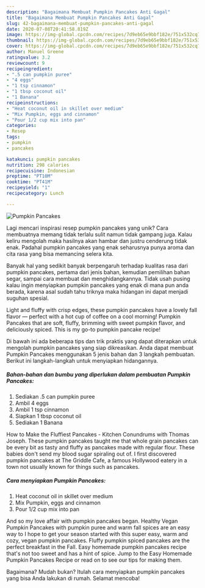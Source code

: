 ```yaml
---
description: "Bagaimana Membuat Pumpkin Pancakes Anti Gagal"
title: "Bagaimana Membuat Pumpkin Pancakes Anti Gagal"
slug: 42-bagaimana-membuat-pumpkin-pancakes-anti-gagal
date: 2020-07-08T20:41:58.819Z
image: https://img-global.cpcdn.com/recipes/7d9eb65e9bbf182e/751x532cq70/pumpkin-pancakes-recipe-main-photo.jpg
thumbnail: https://img-global.cpcdn.com/recipes/7d9eb65e9bbf182e/751x532cq70/pumpkin-pancakes-recipe-main-photo.jpg
cover: https://img-global.cpcdn.com/recipes/7d9eb65e9bbf182e/751x532cq70/pumpkin-pancakes-recipe-main-photo.jpg
author: Manuel Greene
ratingvalue: 3.2
reviewcount: 9
recipeingredient:
- ".5 can pumpkin puree"
- "4 eggs"
- "1 tsp cinnamon"
- "1 tbsp coconut oil"
- "1 Banana"
recipeinstructions:
- "Heat coconut oil in skillet over medium"
- "Mix Pumpkin, eggs and cinnamon"
- "Pour 1/2 cup mix into pan"
categories:
- Resep
tags:
- pumpkin
- pancakes

katakunci: pumpkin pancakes 
nutrition: 298 calories
recipecuisine: Indonesian
preptime: "PT10M"
cooktime: "PT41M"
recipeyield: "1"
recipecategory: Lunch

---
```



![Pumpkin Pancakes](https://img-global.cpcdn.com/recipes/7d9eb65e9bbf182e/751x532cq70/pumpkin-pancakes-recipe-main-photo.jpg)

Lagi mencari inspirasi resep pumpkin pancakes yang unik? Cara membuatnya memang tidak terlalu sulit namun tidak gampang juga. Kalau keliru mengolah maka hasilnya akan hambar dan justru cenderung tidak enak. Padahal pumpkin pancakes yang enak seharusnya punya aroma dan cita rasa yang bisa memancing selera kita.

Banyak hal yang sedikit banyak berpengaruh terhadap kualitas rasa dari pumpkin pancakes, pertama dari jenis bahan, kemudian pemilihan bahan segar, sampai cara membuat dan menghidangkannya. Tidak usah pusing kalau ingin menyiapkan pumpkin pancakes yang enak di mana pun anda berada, karena asal sudah tahu triknya maka hidangan ini dapat menjadi suguhan spesial.

Light and fluffy with crisp edges, these pumpkin pancakes have a lovely fall flavor — perfect with a hot cup of coffee on a cool morning! Pumpkin Pancakes that are soft, fluffy, brimming with sweet pumpkin flavor, and deliciously spiced. This is my go-to pumpkin pancake recipe!


Di bawah ini ada beberapa tips dan trik praktis yang dapat diterapkan untuk mengolah pumpkin pancakes yang siap dikreasikan. Anda dapat membuat Pumpkin Pancakes menggunakan 5 jenis bahan dan 3 langkah pembuatan. Berikut ini langkah-langkah untuk menyiapkan hidangannya.

<!--inarticleads1-->

##### Bahan-bahan dan bumbu yang diperlukan dalam pembuatan Pumpkin Pancakes:

1. Sediakan .5 can pumpkin puree
1. Ambil 4 eggs
1. Ambil 1 tsp cinnamon
1. Siapkan 1 tbsp coconut oil
1. Sediakan 1 Banana


How to Make the Fluffiest Pancakes - Kitchen Conundrums with Thomas Joseph. These pumpkin pancakes taught me that whole grain pancakes can be every bit as tasty and fluffy as pancakes made with regular flour. These babies don&#39;t send my blood sugar spiraling out of. I first discovered pumpkin pancakes at The Griddle Cafe, a famous Hollywood eatery in a town not usually known for things such as pancakes. 

<!--inarticleads2-->

##### Cara menyiapkan Pumpkin Pancakes:

1. Heat coconut oil in skillet over medium
1. Mix Pumpkin, eggs and cinnamon
1. Pour 1/2 cup mix into pan


And so my love affair with pumpkin pancakes began. Healthy Vegan Pumpkin Pancakes with pumpkin puree and warm fall spices are an easy way to I hope to get your season started with this super easy, warm and cozy, vegan pumpkin pancakes. Fluffy pumpkin spiced pancakes are the perfect breakfast in the Fall. Easy homemade pumpkin pancakes recipe that&#39;s not too sweet and has a hint of spice. Jump to the Easy Homemade Pumpkin Pancakes Recipe or read on to see our tips for making them. 

Bagaimana? Mudah bukan? Itulah cara menyiapkan pumpkin pancakes yang bisa Anda lakukan di rumah. Selamat mencoba!
